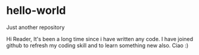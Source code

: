 # hello-world
Just another repository

Hi Reader,
It's been a long time since i have written any code. I have joined github to refresh my coding skill and to learn something new also.
Ciao :)
